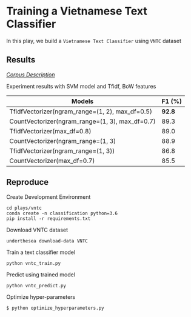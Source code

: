 # Training a Vietnamese Text Classifier

In this play, we build a `Vietnamese Text Classifier` using `VNTC` dataset

## Results

[*Corpus Description*](vntc_description.md)

Experiment results with SVM model and Tfidf, BoW features

| Models                                          | F1 (%)   |
|-------------------------------------------------|----------|
| TfidfVectorizer(ngram_range=(1, 2), max_df=0.5) | **92.8** |
| CountVectorizer(ngram_range=(1, 3), max_df=0.7) | 89.3     |
| TfidfVectorizer(max_df=0.8)                     | 89.0     |
| CountVectorizer(ngram_range=(1, 3)              | 88.9     |
| TfidfVectorizer(ngram_range=(1, 3))             | 86.8     |
| CountVectorizer(max_df=0.7)                     | 85.5     |

## Reproduce

Create Development Environment 

``` 
cd plays/vntc
conda create -n classification python=3.6
pip install -r requirements.txt
```

Download VNTC dataset

```
underthesea download-data VNTC
```

Train a text classifier model

```
python vntc_train.py 
```

Predict using trained model

```
python vntc_predict.py 
```

Optimize hyper-parameters

```
$ python optimize_hyperparameters.py 
```